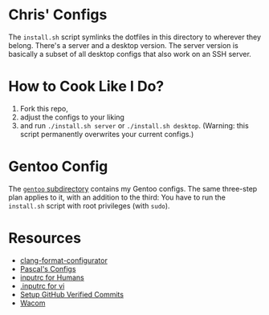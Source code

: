# Chris' Configs
The `install.sh` script symlinks the dotfiles in this directory to wherever they belong.
There's a server and a desktop version.
The server version is basically a subset of all desktop configs that also work on an SSH server.

# How to Cook Like I Do?
1. Fork this repo,
2. adjust the configs to your liking
3. and run `./install.sh server` or `./install.sh desktop`.
   (Warning: this script permanently overwrites your current configs.)

# Gentoo Config
The [`gentoo` subdirectory](gentoo) contains my Gentoo configs.
The same three-step plan applies to it, with an addition to the third:
You have to run the `install.sh` script with root privileges (with `sudo`).

# Resources
- [clang-format-configurator](https://zed0.co.uk/clang-format-configurator)
- [Pascal's Configs](https://github.com/pascal-kuschkowitz/bash)
- [inputrc for Humans](https://www.topbug.net/blog/2017/07/31/inputrc-for-humans)
- [.inputrc for vi](https://gist.github.com/markscottwright/bf81539661b84649ea7924790729d596)
- [Setup GitHub Verified Commits](https://gist.github.com/Beneboe/3183a8a9eb53439dbee07c90b344c77e)
- [Wacom](https://www.youtube.com/watch?v=dzplf-0RJDE)


